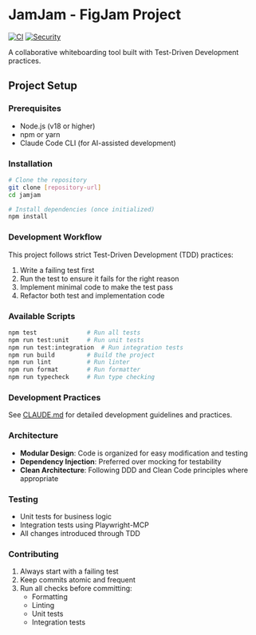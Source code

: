 # JamJam - FigJam Project

[![CI](https://github.com/nizos/jamjam/actions/workflows/ci.yml/badge.svg)](https://github.com/nizos/jamjam/actions/workflows/ci.yml)
[![Security](https://github.com/nizos/jamjam/actions/workflows/security.yml/badge.svg)](https://github.com/nizos/jamjam/actions/workflows/security.yml)

A collaborative whiteboarding tool built with Test-Driven Development practices.

## Project Setup

### Prerequisites

- Node.js (v18 or higher)
- npm or yarn
- Claude Code CLI (for AI-assisted development)

### Installation

```bash
# Clone the repository
git clone [repository-url]
cd jamjam

# Install dependencies (once initialized)
npm install
```

### Development Workflow

This project follows strict Test-Driven Development (TDD) practices:

1. Write a failing test first
2. Run the test to ensure it fails for the right reason
3. Implement minimal code to make the test pass
4. Refactor both test and implementation code

### Available Scripts

```bash
npm test              # Run all tests
npm run test:unit     # Run unit tests
npm run test:integration  # Run integration tests
npm run build         # Build the project
npm run lint          # Run linter
npm run format        # Run formatter
npm run typecheck     # Run type checking
```

### Development Practices

See [CLAUDE.md](./CLAUDE.md) for detailed development guidelines and practices.

### Architecture

- **Modular Design**: Code is organized for easy modification and testing
- **Dependency Injection**: Preferred over mocking for testability
- **Clean Architecture**: Following DDD and Clean Code principles where appropriate

### Testing

- Unit tests for business logic
- Integration tests using Playwright-MCP
- All changes introduced through TDD

### Contributing

1. Always start with a failing test
2. Keep commits atomic and frequent
3. Run all checks before committing:
   - Formatting
   - Linting
   - Unit tests
   - Integration tests
